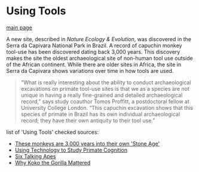 # Using Tools

[main page](https://github.com/lyerlajd/INFOTC1600markdown/blob/main/README.md)

A new site, described in *Nature Ecology & Evolution*, was discovered in the Serra da Capivara National Park in Brazil. A record of capuchin monkey tool-use has been discovered dating back 3,000 years. This discovery makes the site the oldest archaeological site of non-human tool use outside of the African continent. While there are older sites in Africa, the site in Serra da Capivara shows variations over time in how tools are used. 

>"What is really interesting about the ability to conduct archaeological excavations on primate tool-use sites is that we as a species are not unique in having a   really fine-grained and detailed archaeological record,” says study coauthor Tomos Proffitt, a postdoctoral fellow at University College London. “This capuchin     excavation shows that this species of primate in Brazil has its own individual archaeological record; they have their own antiquity to their tool use.”
    
    

list of 'Using Tools' checked sources:
  * [These monkeys are 3,000 years into their own 'Stone Age'](https://www.nationalgeographic.com/science/article/capuchin-monkeys-used-stone-tools-3000-years-oldest-outside-africa)
  * [Using Technology to Study Primate Cognition](https://www.lpzoo.org/science-project/using-technology-to-study-primate-cognition/)
  * [Six Talking Apes](https://www.smithsonianmag.com/science-nature/six-talking-apes-48085302/)
  * [Why Koko the Gorilla Mattered](https://www.nationalgeographic.com/animals/article/gorillas-koko-sign-language-culture-animals)
